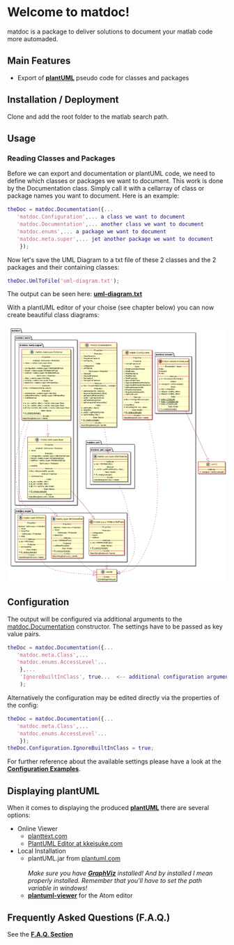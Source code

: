 # Welcome to matdoc!

matdoc is a package to deliver solutions to document your matlab code more automaded.

## Main Features

* Export of **[plantUML](http://www.plantuml.com)** pseudo code for classes and packages

## Installation / Deployment

Clone and add the root folder to the matlab search path.

## Usage

### Reading Classes and Packages

Before we can export and documentation or plantUML code, we need to define which classes or packages we want to document. This work is done by the Documentation class. Simply call it with a cellarray of class or package names you want to document. Here is an example:

```matlab
theDoc = matdoc.Documentation({...
   'matdoc.Configuration',... a class we want to document
   'matdoc.Documentation',... another class we want to document
   'matdoc.enums',... a package we want to document
   'matdoc.meta.super',... jet another package we want to document
    });
```

Now let's save the UML Diagram to a txt file of these 2 classes and the 2 packages and their containing classes:

```matlab
theDoc.UmlToFile('uml-diagram.txt');
```

The output can be seen here: **[uml-diagram.txt](doc/uml-examples/uml-diagram.txt)**

With a plantUML editor of your choise (see chapter below) you can now create beautiful class diagrams:

![uml-diagram.png](doc/uml-examples/uml-diagram.png)

## Configuration

The output will be configured via additional arguments to the [matdoc.Documentation](+matdoc/Documentation.m) constructor. The settings have to be passed as key value pairs.

```matlab
theDoc = matdoc.Documentation({...
   'matdoc.meta.Class',...
   'matdoc.enums.AccessLevel'...
    },...
    'IgnoreBuiltInClass', true...  <-- additional configuration arguments
    );
```

Alternatively the configuration may be edited directly via the properties of the config:

```matlab
theDoc = matdoc.Documentation({...
   'matdoc.meta.Class',...
   'matdoc.enums.AccessLevel'...
    });
theDoc.Configuration.IgnoreBuiltInClass = true;
```

For further reference about the available settings please have a look at the **[Configuration Examples](doc/Configuration-examples.md)**.

## Displaying plantUML

When it comes to displaying the produced **[plantUML](http://www.plantuml.com)** there are several options:

* Online Viewer
  - [planttext.com](https://www.planttext.com/)
  - [PlantUML Editor at kkeisuke.com](https://plantuml-editor.kkeisuke.com/)
* Local Installation
  - plantUML.jar from [plantuml.com](http://plantuml.com/download)<br /><br />
    *Make sure you have **[GraphViz](https://graphviz.gitlab.io/)** installed!
    And by installed I mean properly installed. Remember that you'll have to set the path variable in windows!*
  - **[plantuml-viewer](https://atom.io/packages/plantuml-viewer)** for the Atom editor
  
## Frequently Asked Questions (F.A.Q.)

See the **[F.A.Q. Section](doc/faq.md)**
